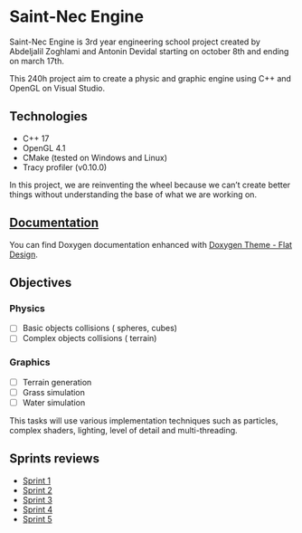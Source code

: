 # Saint-Nec Engine

Saint-Nec Engine is 3rd year engineering school project created by Abdeljalil Zoghlami and Antonin Devidal starting on october 8th and ending on march 17th.

This 240h project aim to create a physic and graphic engine using C++ and OpenGL on Visual Studio.

## Technologies

- C++ 17
- OpenGL 4.1
- CMake (tested on Windows and Linux)
- Tracy profiler (v0.10.0)

In this project, we are reinventing the wheel because we can’t create better things without understanding the base of what we are working on.

## [Documentation](https://antonindevidal.github.io/Saint-Nec-Engine-Documentation)

You can find Doxygen documentation enhanced with [Doxygen Theme - Flat Design](https://github.com/kcwongjoe/doxygen_theme_flat_design).

## Objectives

### Physics

- [ ]  Basic objects collisions ( spheres, cubes)
- [ ]  Complex objects collisions ( terrain)

### Graphics

- [ ]  Terrain generation
- [ ]  Grass simulation
- [ ]  Water simulation

This tasks will use various implementation techniques such as particles, complex shaders, lighting, level of detail and multi-threading.

## Sprints reviews
- [Sprint 1](Doc/SprintReviews/Sprint_1.md)
- [Sprint 2](Doc/SprintReviews/Sprint_2.md)
- [Sprint 3](Doc/SprintReviews/Sprint_3.md)
- [Sprint 4](Doc/SprintReviews/Sprint_4.md)
- [Sprint 5](Doc/SprintReviews/Sprint_5.md)

